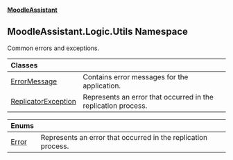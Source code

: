 #### [MoodleAssistant](index.md 'index')

## MoodleAssistant.Logic.Utils Namespace

Common errors and exceptions.

| Classes | |
| :--- | :--- |
| [ErrorMessage](MoodleAssistant.Logic.Utils.ErrorMessage.md 'MoodleAssistant.Logic.Utils.ErrorMessage') | Contains error messages for the application. |
| [ReplicatorException](MoodleAssistant.Logic.Utils.ReplicatorException.md 'MoodleAssistant.Logic.Utils.ReplicatorException') | Represents an error that occurred in the replication process. |

| Enums | |
| :--- | :--- |
| [Error](MoodleAssistant.Logic.Utils.Error.md 'MoodleAssistant.Logic.Utils.Error') | Represents an error that occurred in the replication process. |
